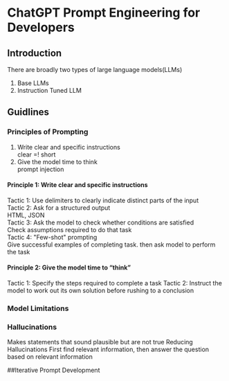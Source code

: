 # ChatGPT Prompt Engineering for Developers

## Introduction

There are broadly two types of large language models(LLMs)
1. Base LLMs
2. Instruction Tuned LLM

   
## Guidlines

### Principles of Prompting
1. Write clear and specific instructions  
  clear =! short  
2. Give the model time to think  
  prompt injection  

#### Principle 1: Write clear and specific instructions

Tactic 1: Use delimiters to clearly indicate distinct parts of the input  	
Tactic 2: Ask for a structured output  
	HTML, JSON  
Tactic 3: Ask the model to check whether conditions are satisfied  
	Check assumptions required to do that task  
Tactic 4: "Few-shot" prompting  
	Give successful examples of completing task. then ask model to perform the task	

#### Principle 2: Give the model time to “think”
Tactic 1: Specify the steps required to complete a task
Tactic 2: Instruct the model to work out its own solution before rushing to a conclusion

### Model Limitations


### Hallucinations
Makes statements that sound plausible but are not true
Reducing Hallucinations
First find relevant information, then answer the question based on relevant information

##Iterative Prompt Development



